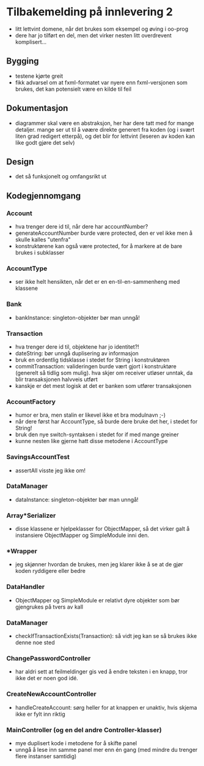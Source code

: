 # Tilbakemelding på innlevering 2

- litt lettvint domene, når det brukes som eksempel og øving i oo-prog
- dere har jo tilført en del, men det virker nesten litt overdrevent komplisert...

## Bygging

- testene kjørte greit
- fikk advarsel om at fxml-formatet var nyere enn fxml-versjonen som brukes, det kan potensielt være en kilde til feil

## Dokumentasjon

- diagrammer skal være en abstraksjon, her har dere tatt med for mange detaljer. mange ser ut til å vøære direkte generert fra koden (og i svært liten grad redigert etterpå), og det blir for lettvint (leseren av koden kan like godt gjøre det selv)

## Design

- det så funksjonelt og omfangsrikt ut 

## Kodegjennomgang

### Account

- hva trenger dere id til, når dere har accountNumber?
- generateAccountNumber burde være protected, den er vel ikke men å skulle kalles "utenfra"
- konstruktørene kan også være protected, for å markere at de bare brukes i subklasser

### AccountType

- ser ikke helt hensikten, når det er en en-til-en-sammenheng med klassene

### Bank

- bankInstance: singleton-objekter bør man unngå!

### Transaction

- hva trenger dere id til, objektene har jo identitet?!
- dateString: bør unngå duplisering av informasjon
- bruk en ordentlig tidsklasse i stedet for String i konstruktøren
- commitTransaction: valideringen burde vært gjort i konstruktøre (generelt så tidlig som mulig). hva skjer om receiver utløser unntak, da blir transaksjonen halvveis utført
- kanskje er det mest logisk at det er banken som utfører transaksjonen

### AccountFactory

- humor er bra, men stalin er likevel ikke et bra modulnavn ;-)
- når dere først har AccountType, så burde dere bruke det her, i stedet for String!
- bruk den nye switch-syntaksen i stedet for if med mange greiner
- kunne nesten like gjerne hatt disse metodene i AccountType

### SavingsAccountTest

- assertAll visste jeg ikke om!

### DataManager

- dataInstance: singleton-objekter bør man unngå!

### Array*Serializer

- disse klassene er hjelpeklasser for ObjectMapper, så det virker galt å instansiere ObjectMapper og SimpleModule inni den.

### *Wrapper

- jeg skjønner hvordan de brukes, men jeg klarer ikke å se at de gjør koden ryddigere eller bedre

### DataHandler

- ObjectMapper og SimpleModule er relativt dyre objekter som bør gjengrukes på tvers av kall

### DataManager

- checkIfTransactionExists(Transaction): så vidt jeg kan se så brukes ikke denne noe sted

### ChangePasswordController

- har aldri sett at feilmeldinger gis ved å endre teksten i en knapp, tror ikke det er noen god idé.

### CreateNewAccountController

- handleCreateAccount: sørg heller for at knappen er unaktiv, hvis skjema ikke er fylt inn riktig

### MainController (og en del andre Controller-klasser)

- mye duplisert kode i metodene for å skifte panel
- unngå å lese inn samme panel mer enn én gang (med mindre du trenger flere instanser samtidig)

